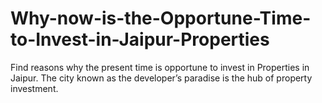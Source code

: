 Why-now-is-the-Opportune-Time-to-Invest-in-Jaipur-Properties
============================================================

Find reasons why the present time is opportune to invest in Properties in Jaipur. The city known as the developer’s paradise is the hub of property investment.
